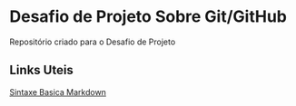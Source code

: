 # Desafio de Projeto Sobre Git/GitHub
Repositório criado para o Desafio de Projeto

## Links Uteis
[Sintaxe Basica Markdown](https://www.markdownguide.org/basic-syntax/)
